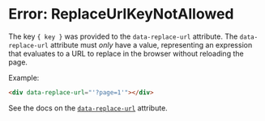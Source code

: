 # Error: ReplaceUrlKeyNotAllowed

The key `{ key }` was provided to the `data-replace-url` attribute. The `data-replace-url` attribute must _only_ have a value, representing an expression that evaluates to a URL to replace in the browser without reloading the page.

Example:

```html
<div data-replace-url="'?page=1'"></div>
```

See the docs on the [`data-replace-url`](https://data-star.dev/reference/plugins_backend#data-replace-url) attribute.